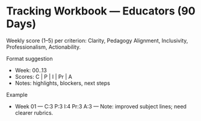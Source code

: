 # Tracking Workbook — Educators (90 Days)

Weekly score (1–5) per criterion: Clarity, Pedagogy Alignment, Inclusivity, Professionalism, Actionability.

Format suggestion
- Week: 00..13
- Scores: C | P | I | Pr | A
- Notes: highlights, blockers, next steps

Example
- Week 01 — C:3 P:3 I:4 Pr:3 A:3 — Note: improved subject lines; need clearer rubrics.
